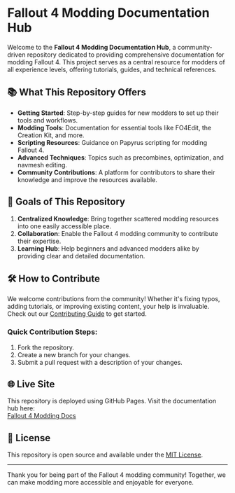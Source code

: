 # Fallout 4 Modding Documentation Hub

Welcome to the **Fallout 4 Modding Documentation Hub**, a community-driven repository dedicated to providing comprehensive documentation for modding Fallout 4. This project serves as a central resource for modders of all experience levels, offering tutorials, guides, and technical references.

## 📚 What This Repository Offers

- **Getting Started**: Step-by-step guides for new modders to set up their tools and workflows.
- **Modding Tools**: Documentation for essential tools like FO4Edit, the Creation Kit, and more.
- **Scripting Resources**: Guidance on Papyrus scripting for modding Fallout 4.
- **Advanced Techniques**: Topics such as precombines, optimization, and navmesh editing.
- **Community Contributions**: A platform for contributors to share their knowledge and improve the resources available.

## 🚀 Goals of This Repository

1. **Centralized Knowledge**: Bring together scattered modding resources into one easily accessible place.
2. **Collaboration**: Enable the Fallout 4 modding community to contribute their expertise.
3. **Learning Hub**: Help beginners and advanced modders alike by providing clear and detailed documentation.

## 🛠️ How to Contribute

We welcome contributions from the community! Whether it's fixing typos, adding tutorials, or improving existing content, your help is invaluable. Check out our [Contributing Guide](./contributing.md) to get started.

### Quick Contribution Steps:
1. Fork the repository.
2. Create a new branch for your changes.
3. Submit a pull request with a description of your changes.

## 🌐 Live Site

This repository is deployed using GitHub Pages. Visit the documentation hub here:  
[Fallout 4 Modding Docs](https://sargeschultz11.github.io/fallout4-modding-docs)

## 📜 License

This repository is open source and available under the [MIT License](./LICENSE).

---

Thank you for being part of the Fallout 4 modding community! Together, we can make modding more accessible and enjoyable for everyone.
